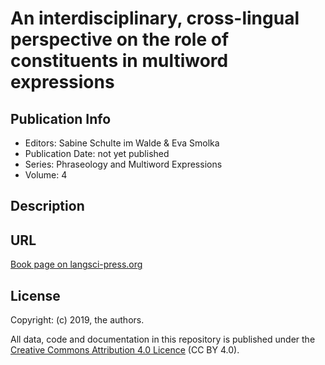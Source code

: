 # An interdisciplinary, cross-lingual perspective on the role of constituents in multiword expressions

## Publication Info

- Editors: Sabine Schulte im Walde & Eva Smolka
- Publication Date: not yet published
- Series: Phraseology and Multiword Expressions 
- Volume: 4

## Description

## URL

[Book page on langsci-press.org](http://langsci-press.org/catalog/book/239)

## License

Copyright: (c) 2019, the authors.

All data, code and documentation in this repository is published under the
[Creative Commons Attribution 4.0 Licence](http://creativecommons.org/licenses/by/4.0/)
(CC BY 4.0).
